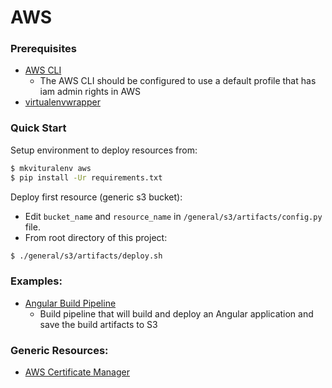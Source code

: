 # AWS

### Prerequisites
- [AWS CLI](http://docs.aws.amazon.com/cli/latest/userguide/installing.html)
    * The AWS CLI should be configured to use a default profile that has iam admin rights in AWS
- [virtualenvwrapper](http://virtualenvwrapper.readthedocs.io/en/latest/install.html) 

### Quick Start

Setup environment to deploy resources from:
```bash
$ mkvituralenv aws
$ pip install -Ur requirements.txt
```
Deploy first resource (generic s3 bucket):
- Edit `bucket_name` and `resource_name` in `/general/s3/artifacts/config.py` file.
- From root directory of this project:
```bash
$ ./general/s3/artifacts/deploy.sh
```

### Examples:
- [Angular Build Pipeline](https://github.com/nplutt/aws/tree/master/examples/angular_pipeline)
    * Build pipeline that will build and deploy an Angular application and save the build artifacts to S3
    
### Generic Resources:
- [AWS Certificate Manager](https://github.com/nplutt/aws/tree/master/general/acm)